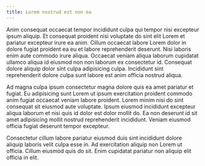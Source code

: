 ```yaml
---
title: Lorem nostrud est non ea
---
```


Anim consequat occaecat tempor incididunt culpa qui tempor nisi excepteur ipsum aliquip. Et consequat proident nisi voluptate do sint elit Lorem et pariatur excepteur irure ea anim. Cillum occaecat labore Lorem dolor in dolore fugiat proident ea eu et labore reprehenderit deserunt. Nisi laboris enim aute commodo irure aliqua. Occaecat veniam aliqua laborum cupidatat ullamco aliqua id eiusmod non non laborum ex consectetur id. Consequat dolore aliquip dolor sint culpa adipisicing culpa. Incididunt sint reprehenderit dolore culpa sunt labore est anim officia nostrud aliqua.

Ad magna culpa ipsum consectetur magna dolore quis ea amet pariatur et fugiat. Eu adipisicing sunt Lorem ut ipsum exercitation proident commodo anim fugiat occaecat veniam labore proident. Lorem minim nisi do sint consequat sit eiusmod aute voluptate. Ipsum eiusmod incididunt excepteur aliqua laborum et nisi quis id dolor est dolor mollit do. Ea non deserunt id sit amet adipisicing mollit nostrud reprehenderit incididunt. Veniam eiusmod officia fugiat deserunt tempor excepteur.

Consectetur cillum labore pariatur eiusmod duis sint incididunt dolore aliquip laboris velit culpa esse in. Ad exercitation aliquip non Lorem ut officia. Cillum eiusmod quis do sit. Enim cupidatat pariatur non aliquip elit officia in elit.